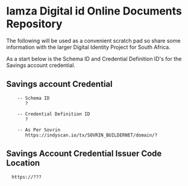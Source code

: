 # Iamza Digital id Online Documents Repository

The following will be used as a convenient scratch pad so share some information with the larger Digital Identity Project for South Africa.

As a start below is the  Schema ID and Credential Definition ID's for the Savings account credential.


   ## Savings account Credential

        -- Schema ID
           ?

        -- Credential Definition ID
           ?

        -- As Per Sovrin
           https://indyscan.io/tx/SOVRIN_BUILDERNET/domain/?


   ## Savings Account Credential Issuer Code Location
      
      https://???
